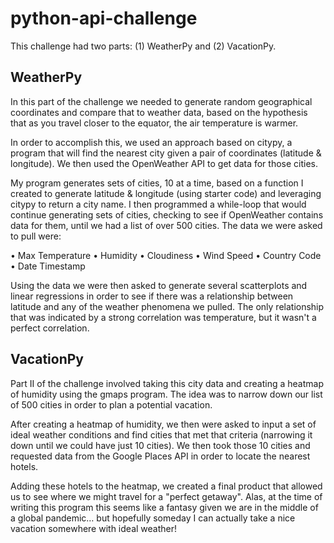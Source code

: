 # python-api-challenge

This challenge had two parts: (1) WeatherPy and (2) VacationPy.

## WeatherPy

In this part of the challenge we needed to generate random geographical coordinates and compare that to weather data, based on the hypothesis that as you travel closer to the equator, the air temperature is warmer.

In order to accomplish this, we used an approach based on citypy, a program that will find the nearest city given a pair of coordinates (latitude & longitude). We then used the OpenWeather API to get data for those cities.

My program generates sets of cities, 10 at a time, based on a function I created to generate latitude & longitude (using starter code) and leveraging citypy to return a city name. I then programmed a while-loop that would continue generating sets of cities, checking to see if OpenWeather contains data for them, until we had a list of over 500 cities. The data we were asked to pull were:

• Max Temperature
• Humidity
• Cloudiness
• Wind Speed
• Country Code
• Date Timestamp

Using the data we were then asked to generate several scatterplots and linear regressions in order to see if there was a relationship between latitude and any of the weather phenomena we pulled. The only relationship that was indicated by a strong correlation was temperature, but it wasn't a perfect correlation.

## VacationPy

Part II of the challenge involved taking this city data and creating a heatmap of humidity using the gmaps program. The idea was to narrow down our list of 500 cities in order to plan a potential vacation.

After creating a heatmap of humidity, we then were asked to input a set of ideal weather conditions and find cities that met that criteria (narrowing it down until we could have just 10 cities). We then took those 10 cities and requested data from the Google Places API in order to locate the nearest hotels.

Adding these hotels to the heatmap, we created a final product that allowed us to see where we might travel for a "perfect getaway". Alas, at the time of writing this program this seems like a fantasy given we are in the middle of a global pandemic… but hopefully someday I can actually take a nice vacation somewhere with ideal weather!
